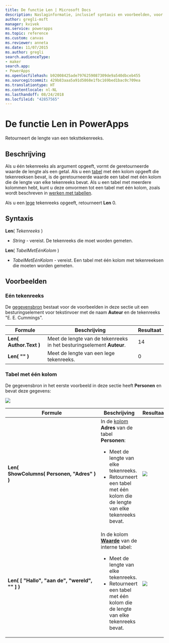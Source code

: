```yaml
---
title: De functie Len | Microsoft Docs
description: Naslaginformatie, inclusief syntaxis en voorbeelden, voor de functie Len in PowerApps
author: gregli-msft
manager: kvivek
ms.service: powerapps
ms.topic: reference
ms.custom: canvas
ms.reviewer: anneta
ms.date: 11/07/2015
ms.author: gregli
search.audienceType:
- maker
search.app:
- PowerApps
ms.openlocfilehash: b92008425ade7976259087309de9a540dbceb455
ms.sourcegitcommit: 429b83aaa5a91d5868e1fbc169bed1bac0c709ea
ms.translationtype: HT
ms.contentlocale: nl-NL
ms.lasthandoff: 08/24/2018
ms.locfileid: "42857565"
---
```

# <a name="len-function-in-powerapps"></a>De functie Len in PowerApps
Retourneert de lengte van een teksttekenreeks.

## <a name="description"></a>Beschrijving
Als u één tekenreeks als argument opgeeft, vormt de geretourneerde waarde de lengte als een getal.  Als u een [tabel](../working-with-tables.md) met één kolom opgeeft die tekenreeksen bevat, is de geretourneerde waarde een tabel met één kolom die de lengte van elke tekenreeks bevat. Als u een tabel met meerdere kolommen hebt, kunt u deze omvormen tot een tabel met één kolom, zoals wordt beschreven in [werken met tabellen](../working-with-tables.md).

Als u een [lege](function-isblank-isempty.md) tekenreeks opgeeft, retourneert **Len** 0.

## <a name="syntax"></a>Syntaxis
**Len**( *Tekenreeks* )

* *String* - vereist. De tekenreeks die moet worden gemeten.

**Len**( *TabelMetEénKolom* )

* *TabelMetEénKolom* - vereist. Een tabel met één kolom met tekenreeksen die moeten worden gemeten.

## <a name="examples"></a>Voorbeelden
### <a name="single-string"></a>Eén tekenreeks
De [gegevensbron](../working-with-data-sources.md) bestaat voor de voorbeelden in deze sectie uit een besturingselement voor tekstinvoer met de naam **Auteur** en de tekenreeks "E. E. Cummings".

| Formule | Beschrijving | Resultaat |
| --- | --- | --- |
| **Len( Author.Text )** |Meet de lengte van de tekenreeks in het besturingselement **Auteur**. |14 |
| **Len( "" )** |Meet de lengte van een lege tekenreeks. |0 |

### <a name="single-column-table"></a>Tabel met één kolom
De gegevensbron in het eerste voorbeeld in deze sectie heeft **Personen** en bevat deze gegevens:

![](media/function-len/people-table.png)

| Formule | Beschrijving | Resultaat |
| --- | --- | --- |
| **Len( ShowColumns(&nbsp;Personen,&nbsp;"Adres"&nbsp;) )** |In de [kolom](../working-with-tables.md#columns) **Adres** van de tabel **Personen**:<br><ul><li>Meet de lengte van elke tekenreeks.</li><li>Retourneert een tabel met één kolom die de lengte van elke tekenreeks bevat.</li> |<style> img { max-width: none } </style> ![](media/function-len/people-table-len.png) |
| **Len( [ "Hallo", "aan de", "wereld", "" ] )** |In de kolom **[Waarde](function-value.md)** van de interne tabel:<br><ul><li>Meet de lengte van elke tekenreeks.</li><li>Retourneert een tabel met één kolom die de lengte van elke tekenreeks bevat.</li> |![](media/function-len/people-table-len-inline.png) |

